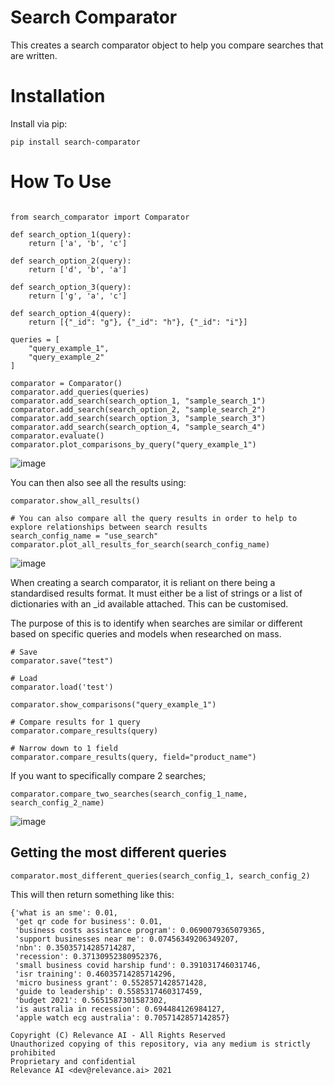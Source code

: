 # Search Comparator

This creates a search comparator object to help you compare searches that are written.

# Installation 

Install via pip:

```
pip install search-comparator
```

# How To Use 

```{python}

from search_comparator import Comparator

def search_option_1(query):
    return ['a', 'b', 'c']

def search_option_2(query):
    return ['d', 'b', 'a']

def search_option_3(query):
    return ['g', 'a', 'c']

def search_option_4(query):
    return [{"_id": "g"}, {"_id": "h"}, {"_id": "i"}]

queries = [
    "query_example_1",
    "query_example_2"
]

comparator = Comparator()
comparator.add_queries(queries)
comparator.add_search(search_option_1, "sample_search_1")
comparator.add_search(search_option_2, "sample_search_2")
comparator.add_search(search_option_3, "sample_search_3")
comparator.add_search(search_option_4, "sample_search_4")
comparator.evaluate()
comparator.plot_comparisons_by_query("query_example_1")

```

![image](assets/example.png)

You can then also see all the results using: 
```
comparator.show_all_results()
```

```
# You can also compare all the query results in order to help to explore relationships between search results
search_config_name = "use_search"
comparator.plot_all_results_for_search(search_config_name)
```

![image](assets/query_analysis.png)

When creating a search comparator, it is reliant on there being a standardised results format.
It must either be a list of strings or a list of dictionaries with an _id available attached.
This can be customised. 

The purpose of this is to identify when searches are similar or different based on specific queries and models when
researched on mass.

```{python}
# Save
comparator.save("test")

# Load
comparator.load('test')

comparator.show_comparisons("query_example_1")

# Compare results for 1 query
comparator.compare_results(query)

# Narrow down to 1 field
comparator.compare_results(query, field="product_name")

```

If you want to specifically compare 2 searches; 

```
comparator.compare_two_searches(search_config_1_name, search_config_2_name)
```

![image](assets/compare_two_searches.png)

## Getting the most different queries

```
comparator.most_different_queries(search_config_1, search_config_2)
```
This will then return something like this: 

```
{'what is an sme': 0.01,
 'get qr code for business': 0.01,
 'business costs assistance program': 0.0690079365079365,
 'support businesses near me': 0.07456349206349207,
 'nbn': 0.35035714285714287,
 'recession': 0.37130952380952376,
 'small business covid harship fund': 0.391031746031746,
 'isr training': 0.46035714285714296,
 'micro business grant': 0.5528571428571428,
 'guide to leadership': 0.5585317460317459,
 'budget 2021': 0.5651587301587302,
 'is australia in recession': 0.694484126984127,
 'apple watch ecg australia': 0.7057142857142857}
 ```

```
Copyright (C) Relevance AI - All Rights Reserved
Unauthorized copying of this repository, via any medium is strictly prohibited
Proprietary and confidential
Relevance AI <dev@relevance.ai> 2021 
```
